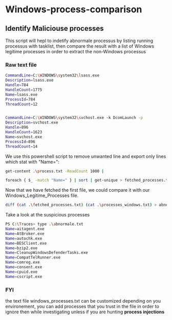 # Windows-process-comparison
## Identify Maliciouse processes
This script will hepl to indetify abnormale processus by listing running processus with tasklist, then compare the result with a list of Windows legitime processes in order to extract the non-Windows processus
### Raw text file
```bash
CommandLine=C:\WINDOWS\system32\lsass.exe
Description=lsass.exe
Handle=784
HandleCount=1775
Name=lsass.exe
ProcessId=784
ThreadCount=12


CommandLine=C:\WINDOWS\system32\svchost.exe -k DcomLaunch -p
Description=svchost.exe
Handle=896
HandleCount=1623
Name=svchost.exe
ProcessId=896
ThreadCount=14
```

We use this powershell script to remove unwanted line and export only lines which stat with "Name=":

```bash
get-content .\process.txt -ReadCount 1000 |

foreach { $_ -match "Name=" } | sort | get-unique > fetched_processes.txt
```
Now that we have fetched the first file, we could compare it with our Windows_Legitime_Processes file.
```bash
diff (cat .\fetched_processes.txt) (cat .\processes_windows.txt) > abnormale.txt
```
Take a look at the suspicious processes
```bash
PS C:\Traces> type .\abnormale.txt                                                                                                                         
Name=aitagent.exe                                                                                                                    
Name=AtBroker.exe                                                                                                                    
Name=autochk.exe                                                                                                                     
Name=BESClient.exe                                                                                                                   
Name=bzip2.exe                                                                                                                       
Name=CleanupWindowsDefenderTasks.exe                                                                                                 
Name=CompatTelRunner.exe                                                                                                             
Name=comreg.exe                                                                                                                      
Name=consent.exe                                                                                                                     
Name=cpuid.exe                                                                                                                       
Name=cscript.exe 
```
### FYI
the text file windows_processes.txt can be customized depending on you environement, you can add processes that you trust in the file in order to ignore then while investigating unless if you are hunting **process injections**
